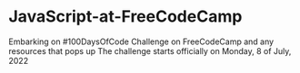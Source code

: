 # JavaScript-at-FreeCodeCamp
Embarking on #100DaysOfCode Challenge on FreeCodeCamp and any resources that pops up
The challenge starts officially on Monday, 8 of July, 2022